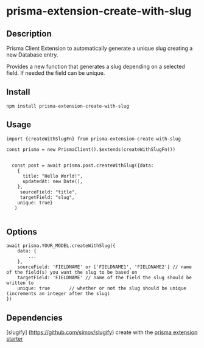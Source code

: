 # prisma-extension-create-with-slug
## Description

Prisma Client Extension to automatically generate a unique slug creating a new Database entry. 

Provides a new function that generates a slug depending on a selected field. If needed the field can be unique.

## Install
```
npm install prisma-extension-create-with-slug
```

## Usage 

```
import {createWithSlugFn} from prisma-extension-create-with-slug

const prisma = new PrismaClient().$extends(createWithSlugFn())


  const post = await prisma.post.createWithSlug({data: 
    {
      title: "Hello World!",
      updatedAt: new Date(),
    },
     sourceField: "title",
     targetField: "slug",
    unique: true} 
   )


```

## Options 

```
await prisma.YOUR_MODEL.createWithSlug({
    data: {
        ...
    },
    sourceField: 'FIELDNAME' or ['FIELDNAME1', 'FIELDNAME2'] // name of the field(s) you want the slug to be based on
    targetField: 'FIELDNAME' // name of the field the slug should be written to
    unique: true       // whether or not the slug should be unique (increments an integer after the slug)
})

```

## Dependencies

[slugify] (https://github.com/simov/slugify)
create with the [prisma extension starter](https://github.com/prisma/prisma-client-extension-starter)


 

